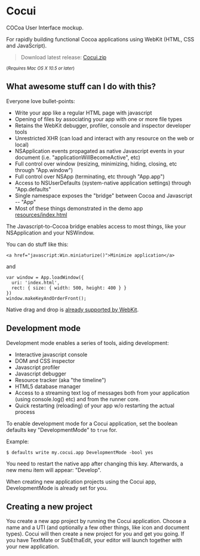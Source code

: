 # Cocui

COCoa User Interface mockup.

For rapidly building functional Cocoa applications using WebKit (HTML, CSS and JavaScript).

> Download latest release: [Cocui.zip](http://cloud.github.com/downloads/rsms/cocui/Cocui.zip)

<small>(_Requires Mac OS X 10.5 or later_)</small>

## What awesome stuff can I do with this?

Everyone love bullet-points:

- Write your app like a regular HTML page with javascript
- Opening of files by associating your app with one or more file types
- Retains the WebKit debugger, profiler, console and inspector developer tools
- Unrestricted XHR (can load and interact with any resource on the web or local)
- NSApplication events propagated as native Javascript events in your document (i.e. "applicationWillBecomeActive", etc)
- Full control over window (resizing, minimizing, hiding, closing, etc through "App.window")
- Full control over NSApp (terminating, etc through "App.app")
- Access to NSUserDefaults (system-native application settings) through "App.defaults"
- Single namespace exposes the "bridge" between Cocoa and Javascript -- "App"
- Most of these things demonstrated in the demo app [resources/index.html](http://github.com/rsms/cocui/blob/master/resources/index.html)

The Javascript-to-Cocoa bridge enables access to most things, like your NSApplication and your NSWindow.

You can do stuff like this:

	<a href="javascript:Win.miniaturize()">Minimize application</a>

and

	var window = App.loadWindow({
	  uri: 'index.html',
	  rect: { size: { width: 500, height: 400 } }
	})
	window.makeKeyAndOrderFront();

Native drag and drop is [already supported by WebKit](http://developer.apple.com/mac/library/documentation/AppleApplications/Conceptual/SafariJSProgTopics/Tasks/DragAndDrop.html#//apple_ref/doc/uid/30001233-BAJGJJAH).


## Development mode

Development mode enables a series of tools, aiding development:

- Interactive javascript console
- DOM and CSS inspector
- Javascript profiler
- Javascript debugger
- Resource tracker (aka "the timeline")
- HTML5 database manager
- Access to a streaming text log of messages both from your application (using console.log() etc) and from the runner core.
- Quick restarting (reloading) of your app w/o restarting the actual process

To enable development mode for a Cocui application, set the boolean defaults key "DevelopmentMode" to `true` for.

Example:

	$ defaults write my.cocui.app DevelopmentMode -bool yes

You need to restart the native app after changing this key. Afterwards, a new menu item will appear: "Develop".

When creating new application projects using the Cocui app, DevelopmentMode is already set for you.


## Creating a new project

You create a new app project by running the Cocui application. Choose a name and a UTI (and optionally a few other things, like icon and document types). Cocui will then create a new project for you and get you going. If you have TextMate or SubEthaEdit, your editor will launch together with your new application.
